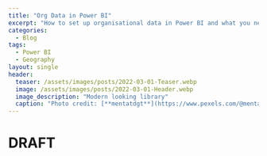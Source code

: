 ```yaml
---
title: "Org Data in Power BI"
excerpt: "How to set up organisational data in Power BI and what you need to know to get it working right."
categories:
  - Blog
tags:
  - Power BI
  - Geography
layout: single
header:
  teaser: /assets/images/posts/2022-03-01-Teaser.webp
  image: /assets/images/posts/2022-03-01-Header.webp
  image_description: "Modern looking library"
  caption: "Photo credit: [**mentatdgt**](https://www.pexels.com/@mentatdgt-330508)"
---
```

# DRAFT
